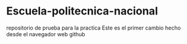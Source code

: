 # Escuela-politecnica-nacional
repositorio de prueba para la practica 
Este es el primer cambio hecho desde el navegador web github
